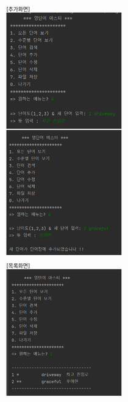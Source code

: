 [추가화면]  
<img src="https://github.com/YujinCho0316/Java-CRUD/blob/master/screenshots/2309042001-1.PNG?raw=true" width="60%">
<img src="https://github.com/YujinCho0316/Java-CRUD/blob/master/screenshots/2309042002.PNG?raw=true" width="60%">

[목록화면]  
<img src="https://github.com/YujinCho0316/Java-CRUD/blob/master/screenshots/2309042001.PNG?raw=true" width="60%">

